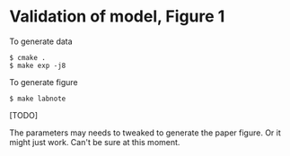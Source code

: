 # Validation of model, Figure 1

To generate data

    $ cmake .
    $ make exp -j8

To generate figure 

    $ make labnote 

[TODO]

The parameters may needs to tweaked to generate the paper figure. Or it might
just work. Can't be sure at this moment.
